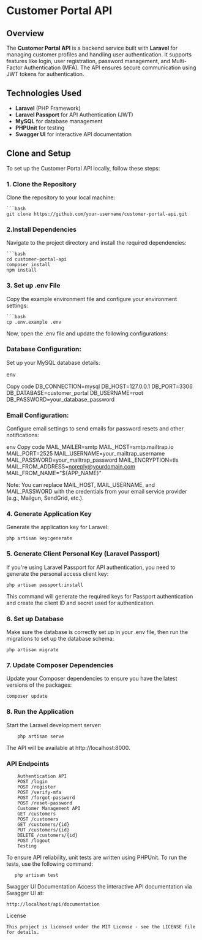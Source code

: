 # Customer Portal API

## Overview
The **Customer Portal API** is a backend service built with **Laravel** for managing customer profiles and handling user authentication. It supports features like login, user registration, password management, and Multi-Factor Authentication (MFA). The API ensures secure communication using JWT tokens for authentication.

## Technologies Used
- **Laravel** (PHP Framework)
- **Laravel Passport** for API Authentication (JWT)
- **MySQL** for database management
- **PHPUnit** for testing
- **Swagger UI** for interactive API documentation

## Clone and Setup

To set up the Customer Portal API locally, follow these steps:

### 1. Clone the Repository
Clone the repository to your local machine:

    ```bash
    git clone https://github.com/your-username/customer-portal-api.git


### 2.Install Dependencies
Navigate to the project directory and install the required dependencies:

    ```bash
    cd customer-portal-api
    composer install
    npm install
### 3. Set up .env File
Copy the example environment file and configure your environment settings:

    ```bash
    cp .env.example .env
Now, open the .env file and update the following configurations:

### Database Configuration:
Set up your MySQL database details:

env

Copy code
DB_CONNECTION=mysql
DB_HOST=127.0.0.1
DB_PORT=3306
DB_DATABASE=customer_portal
DB_USERNAME=root
DB_PASSWORD=your_database_password
    
### Email Configuration:
Configure email settings to send emails for password resets and other notifications:

 env
Copy code
MAIL_MAILER=smtp
MAIL_HOST=smtp.mailtrap.io
MAIL_PORT=2525
MAIL_USERNAME=your_mailtrap_username
MAIL_PASSWORD=your_mailtrap_password
MAIL_ENCRYPTION=tls
MAIL_FROM_ADDRESS=noreply@yourdomain.com
MAIL_FROM_NAME="${APP_NAME}"

Note: You can replace MAIL_HOST, MAIL_USERNAME, and MAIL_PASSWORD with the credentials from your email service provider (e.g., Mailgun, SendGrid, etc.).

### 4. Generate Application Key
Generate the application key for Laravel:

    php artisan key:generate
    
### 5. Generate Client Personal Key (Laravel Passport)
If you're using Laravel Passport for API authentication, you need to generate the personal access client key:

    php artisan passport:install
This command will generate the required keys for Passport authentication and create the client ID and secret used for authentication.

### 6. Set up Database
Make sure the database is correctly set up in your .env file, then run the migrations to set up the database schema:

    php artisan migrate
    
### 7. Update Composer Dependencies
Update your Composer dependencies to ensure you have the latest versions of the packages:

    composer update
    
### 8. Run the Application
Start the Laravel development server:

        php artisan serve
The API will be available at http://localhost:8000.

### API Endpoints
        Authentication API
        POST /login
        POST /register
        POST /verify-mfa
        POST /forgot-password
        POST /reset-password
        Customer Management API
        GET /customers
        POST /customers
        GET /customers/{id}
        PUT /customers/{id}
        DELETE /customers/{id}
        POST /logout
        Testing
To ensure API reliability, unit tests are written using PHPUnit. To run the tests, use the following command:

       php artisan test

Swagger UI Documentation
Access the interactive API documentation via Swagger UI at:

    http://localhost/api/documentation

License

    This project is licensed under the MIT License - see the LICENSE file for details.

